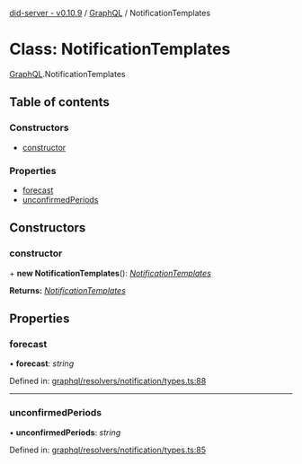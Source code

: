[did-server - v0.10.9](../README.md) / [GraphQL](../modules/graphql.md) / NotificationTemplates

# Class: NotificationTemplates

[GraphQL](../modules/graphql.md).NotificationTemplates

## Table of contents

### Constructors

- [constructor](graphql.notificationtemplates.md#constructor)

### Properties

- [forecast](graphql.notificationtemplates.md#forecast)
- [unconfirmedPeriods](graphql.notificationtemplates.md#unconfirmedperiods)

## Constructors

### constructor

\+ **new NotificationTemplates**(): [*NotificationTemplates*](graphql.notificationtemplates.md)

**Returns:** [*NotificationTemplates*](graphql.notificationtemplates.md)

## Properties

### forecast

• **forecast**: *string*

Defined in: [graphql/resolvers/notification/types.ts:88](https://github.com/Puzzlepart/did/blob/dev/server/graphql/resolvers/notification/types.ts#L88)

___

### unconfirmedPeriods

• **unconfirmedPeriods**: *string*

Defined in: [graphql/resolvers/notification/types.ts:85](https://github.com/Puzzlepart/did/blob/dev/server/graphql/resolvers/notification/types.ts#L85)
